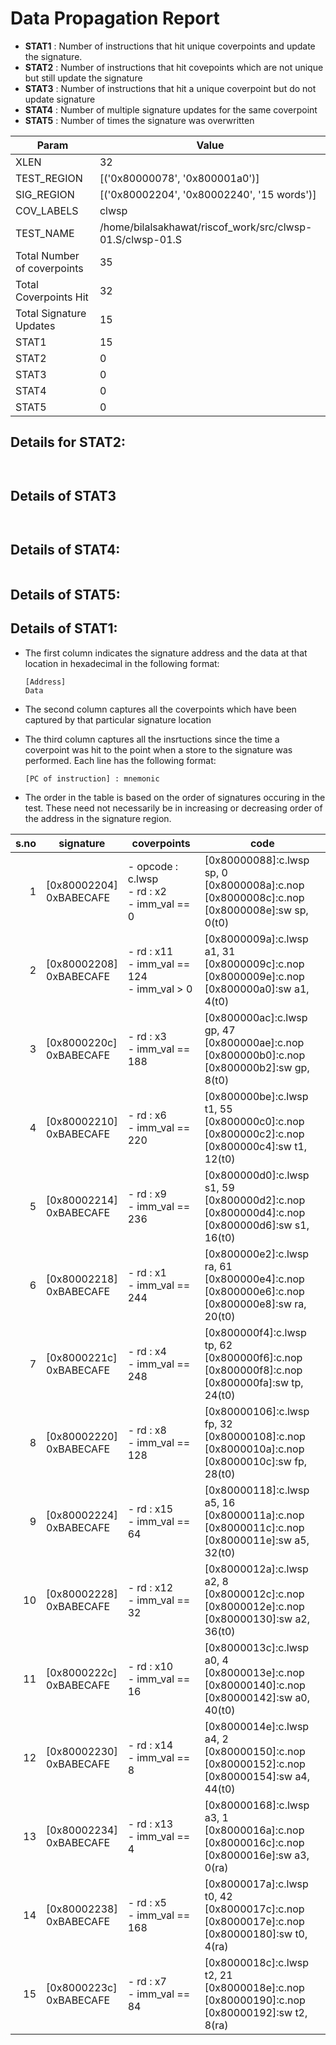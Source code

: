 
# Data Propagation Report

- **STAT1** : Number of instructions that hit unique coverpoints and update the signature.
- **STAT2** : Number of instructions that hit covepoints which are not unique but still update the signature
- **STAT3** : Number of instructions that hit a unique coverpoint but do not update signature
- **STAT4** : Number of multiple signature updates for the same coverpoint
- **STAT5** : Number of times the signature was overwritten

| Param                     | Value    |
|---------------------------|----------|
| XLEN                      | 32      |
| TEST_REGION               | [('0x80000078', '0x800001a0')]      |
| SIG_REGION                | [('0x80002204', '0x80002240', '15 words')]      |
| COV_LABELS                | clwsp      |
| TEST_NAME                 | /home/bilalsakhawat/riscof_work/src/clwsp-01.S/clwsp-01.S    |
| Total Number of coverpoints| 35     |
| Total Coverpoints Hit     | 32      |
| Total Signature Updates   | 15      |
| STAT1                     | 15      |
| STAT2                     | 0      |
| STAT3                     | 0     |
| STAT4                     | 0     |
| STAT5                     | 0     |

## Details for STAT2:

```


```

## Details of STAT3

```


```

## Details of STAT4:

```

```

## Details of STAT5:



## Details of STAT1:

- The first column indicates the signature address and the data at that location in hexadecimal in the following format: 
  ```
  [Address]
  Data
  ```

- The second column captures all the coverpoints which have been captured by that particular signature location

- The third column captures all the insrtuctions since the time a coverpoint was
  hit to the point when a store to the signature was performed. Each line has
  the following format:
  ```
  [PC of instruction] : mnemonic
  ```
- The order in the table is based on the order of signatures occuring in the
  test. These need not necessarily be in increasing or decreasing order of the
  address in the signature region.

|s.no|        signature         |                      coverpoints                      |                                                    code                                                    |
|---:|--------------------------|-------------------------------------------------------|------------------------------------------------------------------------------------------------------------|
|   1|[0x80002204]<br>0xBABECAFE|- opcode : c.lwsp<br> - rd : x2<br> - imm_val == 0<br> |[0x80000088]:c.lwsp sp, 0<br> [0x8000008a]:c.nop<br> [0x8000008c]:c.nop<br> [0x8000008e]:sw sp, 0(t0)<br>   |
|   2|[0x80002208]<br>0xBABECAFE|- rd : x11<br> - imm_val == 124<br> - imm_val > 0<br>  |[0x8000009a]:c.lwsp a1, 31<br> [0x8000009c]:c.nop<br> [0x8000009e]:c.nop<br> [0x800000a0]:sw a1, 4(t0)<br>  |
|   3|[0x8000220c]<br>0xBABECAFE|- rd : x3<br> - imm_val == 188<br>                     |[0x800000ac]:c.lwsp gp, 47<br> [0x800000ae]:c.nop<br> [0x800000b0]:c.nop<br> [0x800000b2]:sw gp, 8(t0)<br>  |
|   4|[0x80002210]<br>0xBABECAFE|- rd : x6<br> - imm_val == 220<br>                     |[0x800000be]:c.lwsp t1, 55<br> [0x800000c0]:c.nop<br> [0x800000c2]:c.nop<br> [0x800000c4]:sw t1, 12(t0)<br> |
|   5|[0x80002214]<br>0xBABECAFE|- rd : x9<br> - imm_val == 236<br>                     |[0x800000d0]:c.lwsp s1, 59<br> [0x800000d2]:c.nop<br> [0x800000d4]:c.nop<br> [0x800000d6]:sw s1, 16(t0)<br> |
|   6|[0x80002218]<br>0xBABECAFE|- rd : x1<br> - imm_val == 244<br>                     |[0x800000e2]:c.lwsp ra, 61<br> [0x800000e4]:c.nop<br> [0x800000e6]:c.nop<br> [0x800000e8]:sw ra, 20(t0)<br> |
|   7|[0x8000221c]<br>0xBABECAFE|- rd : x4<br> - imm_val == 248<br>                     |[0x800000f4]:c.lwsp tp, 62<br> [0x800000f6]:c.nop<br> [0x800000f8]:c.nop<br> [0x800000fa]:sw tp, 24(t0)<br> |
|   8|[0x80002220]<br>0xBABECAFE|- rd : x8<br> - imm_val == 128<br>                     |[0x80000106]:c.lwsp fp, 32<br> [0x80000108]:c.nop<br> [0x8000010a]:c.nop<br> [0x8000010c]:sw fp, 28(t0)<br> |
|   9|[0x80002224]<br>0xBABECAFE|- rd : x15<br> - imm_val == 64<br>                     |[0x80000118]:c.lwsp a5, 16<br> [0x8000011a]:c.nop<br> [0x8000011c]:c.nop<br> [0x8000011e]:sw a5, 32(t0)<br> |
|  10|[0x80002228]<br>0xBABECAFE|- rd : x12<br> - imm_val == 32<br>                     |[0x8000012a]:c.lwsp a2, 8<br> [0x8000012c]:c.nop<br> [0x8000012e]:c.nop<br> [0x80000130]:sw a2, 36(t0)<br>  |
|  11|[0x8000222c]<br>0xBABECAFE|- rd : x10<br> - imm_val == 16<br>                     |[0x8000013c]:c.lwsp a0, 4<br> [0x8000013e]:c.nop<br> [0x80000140]:c.nop<br> [0x80000142]:sw a0, 40(t0)<br>  |
|  12|[0x80002230]<br>0xBABECAFE|- rd : x14<br> - imm_val == 8<br>                      |[0x8000014e]:c.lwsp a4, 2<br> [0x80000150]:c.nop<br> [0x80000152]:c.nop<br> [0x80000154]:sw a4, 44(t0)<br>  |
|  13|[0x80002234]<br>0xBABECAFE|- rd : x13<br> - imm_val == 4<br>                      |[0x80000168]:c.lwsp a3, 1<br> [0x8000016a]:c.nop<br> [0x8000016c]:c.nop<br> [0x8000016e]:sw a3, 0(ra)<br>   |
|  14|[0x80002238]<br>0xBABECAFE|- rd : x5<br> - imm_val == 168<br>                     |[0x8000017a]:c.lwsp t0, 42<br> [0x8000017c]:c.nop<br> [0x8000017e]:c.nop<br> [0x80000180]:sw t0, 4(ra)<br>  |
|  15|[0x8000223c]<br>0xBABECAFE|- rd : x7<br> - imm_val == 84<br>                      |[0x8000018c]:c.lwsp t2, 21<br> [0x8000018e]:c.nop<br> [0x80000190]:c.nop<br> [0x80000192]:sw t2, 8(ra)<br>  |
